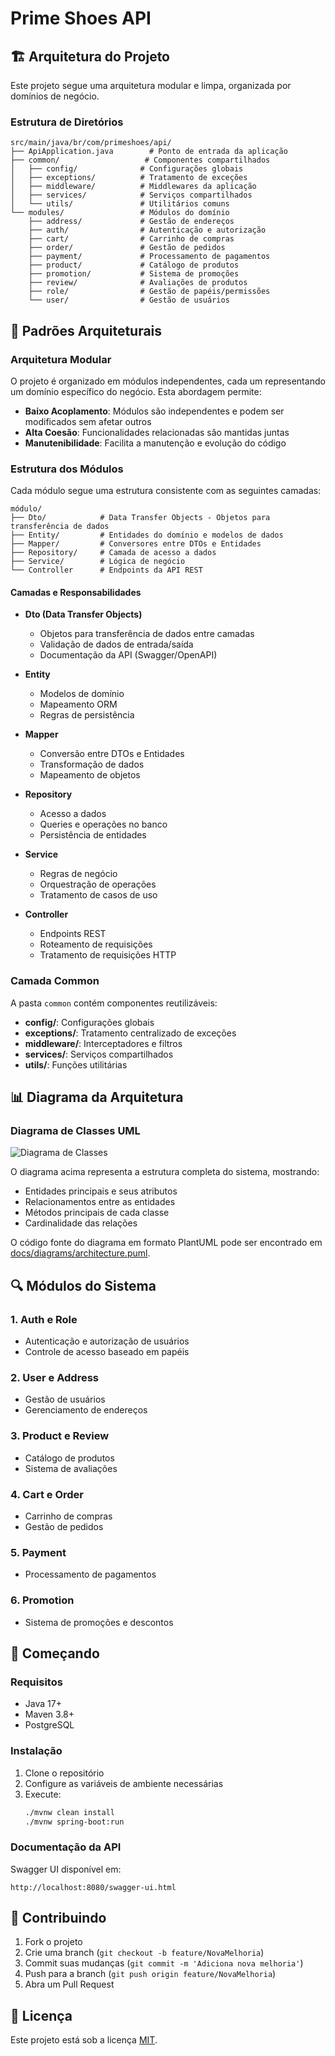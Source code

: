 # Prime Shoes API

## 🏗️ Arquitetura do Projeto

Este projeto segue uma arquitetura modular e limpa, organizada por domínios de negócio.

### Estrutura de Diretórios

```
src/main/java/br/com/primeshoes/api/
├── ApiApplication.java        # Ponto de entrada da aplicação
├── common/                   # Componentes compartilhados
│   ├── config/              # Configurações globais
│   ├── exceptions/          # Tratamento de exceções
│   ├── middleware/          # Middlewares da aplicação
│   ├── services/            # Serviços compartilhados
│   └── utils/               # Utilitários comuns
└── modules/                 # Módulos do domínio
    ├── address/             # Gestão de endereços
    ├── auth/                # Autenticação e autorização
    ├── cart/                # Carrinho de compras
    ├── order/               # Gestão de pedidos
    ├── payment/             # Processamento de pagamentos
    ├── product/             # Catálogo de produtos
    ├── promotion/           # Sistema de promoções
    ├── review/              # Avaliações de produtos
    ├── role/                # Gestão de papéis/permissões
    └── user/                # Gestão de usuários
```

## 📐 Padrões Arquiteturais

### Arquitetura Modular
O projeto é organizado em módulos independentes, cada um representando um domínio específico do negócio. Esta abordagem permite:

- **Baixo Acoplamento**: Módulos são independentes e podem ser modificados sem afetar outros
- **Alta Coesão**: Funcionalidades relacionadas são mantidas juntas
- **Manutenibilidade**: Facilita a manutenção e evolução do código

### Estrutura dos Módulos
Cada módulo segue uma estrutura consistente com as seguintes camadas:

```
módulo/
├── Dto/            # Data Transfer Objects - Objetos para transferência de dados
├── Entity/         # Entidades do domínio e modelos de dados
├── Mapper/         # Conversores entre DTOs e Entidades
├── Repository/     # Camada de acesso a dados
├── Service/        # Lógica de negócio
└── Controller      # Endpoints da API REST
```

#### Camadas e Responsabilidades

- **Dto (Data Transfer Objects)**
  - Objetos para transferência de dados entre camadas
  - Validação de dados de entrada/saída
  - Documentação da API (Swagger/OpenAPI)

- **Entity**
  - Modelos de domínio
  - Mapeamento ORM
  - Regras de persistência

- **Mapper**
  - Conversão entre DTOs e Entidades
  - Transformação de dados
  - Mapeamento de objetos

- **Repository**
  - Acesso a dados
  - Queries e operações no banco
  - Persistência de entidades

- **Service**
  - Regras de negócio
  - Orquestração de operações
  - Tratamento de casos de uso

- **Controller**
  - Endpoints REST
  - Roteamento de requisições
  - Tratamento de requisições HTTP

### Camada Common
A pasta `common` contém componentes reutilizáveis:

- **config/**: Configurações globais
- **exceptions/**: Tratamento centralizado de exceções
- **middleware/**: Interceptadores e filtros
- **services/**: Serviços compartilhados
- **utils/**: Funções utilitárias

## 📊 Diagrama da Arquitetura

### Diagrama de Classes UML
![Diagrama de Classes](docs/images/image.png)

O diagrama acima representa a estrutura completa do sistema, mostrando:
- Entidades principais e seus atributos
- Relacionamentos entre as entidades
- Métodos principais de cada classe
- Cardinalidade das relações

O código fonte do diagrama em formato PlantUML pode ser encontrado em [docs/diagrams/architecture.puml](docs/diagrams/architecture.puml).

## 🔍 Módulos do Sistema

### 1. Auth e Role
- Autenticação e autorização de usuários
- Controle de acesso baseado em papéis

### 2. User e Address
- Gestão de usuários
- Gerenciamento de endereços

### 3. Product e Review
- Catálogo de produtos
- Sistema de avaliações

### 4. Cart e Order
- Carrinho de compras
- Gestão de pedidos

### 5. Payment
- Processamento de pagamentos

### 6. Promotion
- Sistema de promoções e descontos

## 🚀 Começando

### Requisitos
- Java 17+
- Maven 3.8+
- PostgreSQL

### Instalação
1. Clone o repositório
2. Configure as variáveis de ambiente necessárias
3. Execute:
   ```bash
   ./mvnw clean install
   ./mvnw spring-boot:run
   ```

### Documentação da API
Swagger UI disponível em:
```
http://localhost:8080/swagger-ui.html
```

## 🤝 Contribuindo

1. Fork o projeto
2. Crie uma branch (`git checkout -b feature/NovaMelhoria`)
3. Commit suas mudanças (`git commit -m 'Adiciona nova melhoria'`)
4. Push para a branch (`git push origin feature/NovaMelhoria`)
5. Abra um Pull Request

## 📝 Licença

Este projeto está sob a licença [MIT](LICENSE). 